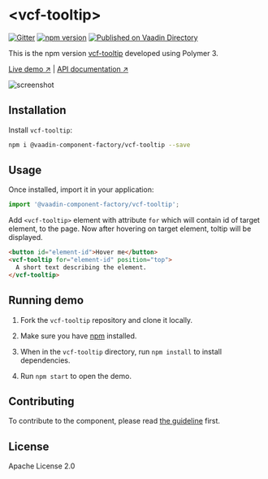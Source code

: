 # &lt;vcf-tooltip&gt;

[![Gitter](https://badges.gitter.im/Join%20Chat.svg)](https://gitter.im/vaadin/web-components?utm_source=badge&utm_medium=badge&utm_campaign=pr-badge)
[![npm version](https://badgen.net/npm/v/@vaadin-component-factory/vcf-tooltip)](https://www.npmjs.com/package/@vaadin-component-factory/vcf-tooltip)
[![Published on Vaadin Directory](https://img.shields.io/badge/Vaadin%20Directory-published-00b4f0.svg)](https://vaadin.com/directory/component/vaadin-component-factoryvcf-tooltip)

This is the npm version [vcf-tooltip](https://github.com/vaadin-component-factory/vcf-tooltip) developed using Polymer 3.

[Live demo ↗](https://vcf-tooltip.netlify.com)
|
[API documentation ↗](https://vcf-tooltip.netlify.com/api/#/elements/Vaadin.VcfTooltip)

![screenshot](https://user-images.githubusercontent.com/3392815/67086185-e2992d80-f1a8-11e9-9ebe-e0117d7c3a7e.png)

## Installation

Install `vcf-tooltip`:

```sh
npm i @vaadin-component-factory/vcf-tooltip --save
```

## Usage

Once installed, import it in your application:

```js
import '@vaadin-component-factory/vcf-tooltip';
```

Add `<vcf-tooltip>` element with attribute `for` which will contain id of target element, to the page. Now after hovering on target element, toltip will be displayed.

```html
<button id="element-id">Hover me</button>
<vcf-tooltip for="element-id" position="top">
  A short text describing the element.
</vcf-tooltip>
```

## Running demo

1. Fork the `vcf-tooltip` repository and clone it locally.

1. Make sure you have [npm](https://www.npmjs.com/) installed.

1. When in the `vcf-tooltip` directory, run `npm install` to install dependencies.

1. Run `npm start` to open the demo.

## Contributing

To contribute to the component, please read [the guideline](https://github.com/vaadin/vaadin-core/blob/master/CONTRIBUTING.md) first.

## License

Apache License 2.0
